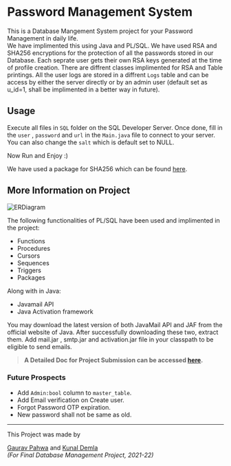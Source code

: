 # Password Management System
This is a Database Mangement System project for your Password Management in daily life.\
We have implimented this using Java and PL/SQL.
We have used RSA and SHA256 encryptions for the protection of all the passwords stored in our Database.
Each seprate user gets their own RSA keys generated at the time of profile creation.
There are diffrent classes implimented for RSA and Table printings.
All the user logs are stored in a diffrent `Logs` table and can be access by either the server directly or by an admin user (default set as u_id=1, shall be implimented in a better way in future).

## Usage
Execute all files in `SQL` folder on the SQL Developer Server.
Once done, fill in the `user` , `password` and `url` in the `Main.java` file to connect to your server.
You can also change the `salt` which is default set to NULL.

Now Run and Enjoy :)

We have used a package for SHA256 which can be found [here](https://github.com/CruiserX/sha256_plsql).

## More Information on Project

![ERDiagram](https://cdn.discordapp.com/attachments/959084744098873374/976024985170751518/ER_dia_1_0_bleck.png)

The following functionalities of PL/SQL have been used and implimented in the project: 
* Functions
* Procedures
* Cursors
* Sequences
* Triggers
* Packages

Along with in Java:
* Javamail API
* Java Activation framework

You may download the latest version of both JavaMail API and JAF from the official website of Java. After successfully downloading these two, extract them. Add mail.jar , smtp.jar and activation.jar file in your classpath to be eligible to send emails.

> **A Detailed Doc for Project Submission can be accessed [here](https://docs.google.com/document/d/1pk1eIFU5mCQso2pmEC5o4vZciyNP3i1oU9aHJqCW1WQ/edit?usp=sharing).**

### Future Prospects
* Add `Admin:bool` column to `master_table`.
* Add Email verification on Create user.
* Forgot Password OTP expiration.
* New password shall not be same as old.
---

This Project was made by 

[Gaurav Pahwa](https://www.linkedin.com/in/gaurav-pahwa-44698418b/) and [Kunal Demla](https://www.linkedin.com/in/kunal-demla-a85116b1/)\
_(For Final Database Management Project, 2021-22)_